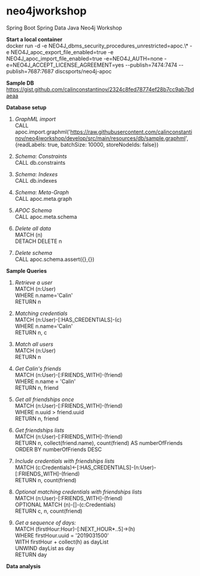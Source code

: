 # neo4jworkshop

Spring Boot Spring Data Java Neo4j Workshop

**Start a local container**  
docker run -d -e NEO4J_dbms_security_procedures_unrestricted=apoc.\\\* -e NEO4J_apoc_export_file_enabled=true -e NEO4J_apoc_import_file_enabled=true -e=NEO4J_AUTH=none -e=NEO4J_ACCEPT_LICENSE_AGREEMENT=yes --publish=7474:7474 --publish=7687:7687 discsports/neo4j-apoc

**Sample DB**
https://gist.github.com/calinconstantinov/2324c8fed78774ef28b7cc9ab7bdaeaa

**Database setup**
1. _GraphML import_  
CALL apoc.import.graphml('https://raw.githubusercontent.com/calinconstantinov/neo4jworkshop/develop/src/main/resources/db/sample.graphml', {readLabels: true, batchSize: 10000, storeNodeIds: false}) 

2. _Schema: Constraints_  
CALL db.constraints

3. _Schema: Indexes_  
CALL db.indexes

4. _Schema: Meta-Graph_  
CALL apoc.meta.graph 

5. _APOC Schema_  
CALL apoc.meta.schema

6. _Delete all data_  
MATCH (n)   
DETACH DELETE n 

7. _Delete schema_  
CALL apoc.schema.assert({},{}) 

**Sample Queries**
1. _Retrieve a user_  
MATCH (n:User)  
WHERE n.name='Calin'  
RETURN n 

2. _Matching credentials_  
MATCH (n:User)-[:HAS_CREDENTIALS]-(c)  
WHERE n.name='Calin'  
RETURN n, c

3. _Match all users_  
MATCH (n:User)  
RETURN n

4. _Get Calin's friends_  
MATCH (n:User)-[:FRIENDS_WITH]-(friend)  
WHERE n.name = 'Calin'  
RETURN n, friend

5. _Get all friendships once_  
MATCH (n:User)-[:FRIENDS_WITH]-(friend)  
WHERE n.uuid > friend.uuid  
RETURN n, friend

6. _Get friendships lists_  
MATCH (n:User)-[:FRIENDS_WITH]-(friend)  
RETURN n, collect(friend.name), count(friend) AS numberOfFriends  
ORDER BY numberOfFriends DESC

7. _Include credentials with friendships lists_  
MATCH (c:Credentials)<-[:HAS_CREDENTIALS]-(n:User)-[:FRIENDS_WITH]-(friend)  
RETURN n, count(friend)

8. _Optional matching credentials with friendships lists_  
MATCH (n:User)-[:FRIENDS_WITH]-(friend)  
OPTIONAL MATCH (n)-[]-(c:Credentials)  
RETURN c, n, count(friend)  

20. _Get a sequence of days:_  
MATCH (firstHour:Hour)-[:NEXT_HOUR*..5]->(h)  
WHERE firstHour.uuid = '2019031500'  
WITH firstHour + collect(h) as dayList  
UNWIND dayList as day  
RETURN day

**Data analysis**
